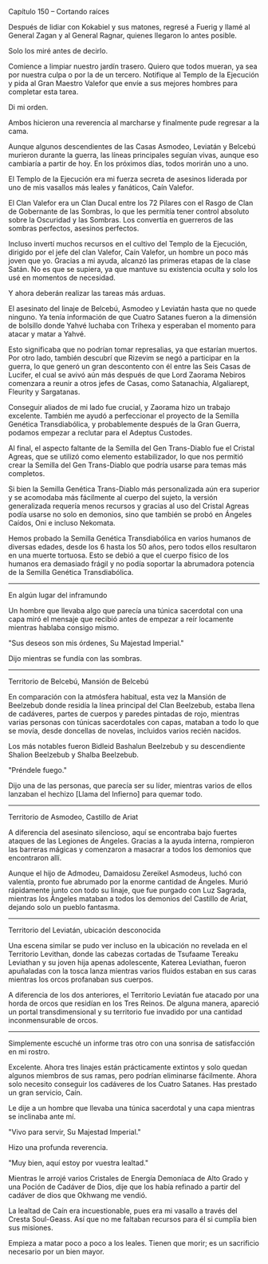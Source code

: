 


Capítulo 150 – Cortando raíces


Después de lidiar con Kokabiel y sus matones, regresé a Fuerig y llamé al General Zagan y al General Ragnar, quienes llegaron lo antes posible.

Solo los miré antes de decirlo.

Comience a limpiar nuestro jardín trasero. Quiero que todos mueran, ya sea por nuestra culpa o por la de un tercero. Notifique al Templo de la Ejecución y pida al Gran Maestro Valefor que envíe a sus mejores hombres para completar esta tarea.

Di mi orden.

Ambos hicieron una reverencia al marcharse y finalmente pude regresar a la cama.

Aunque algunos descendientes de las Casas Asmodeo, Leviatán y Belcebú murieron durante la guerra, las líneas principales seguían vivas, aunque eso cambiaría a partir de hoy. En los próximos días, todos morirán uno a uno.

El Templo de la Ejecución era mi fuerza secreta de asesinos liderada por uno de mis vasallos más leales y fanáticos, Caín Valefor.

El Clan Valefor era un Clan Ducal entre los 72 Pilares con el Rasgo de Clan de Gobernante de las Sombras, lo que les permitía tener control absoluto sobre la Oscuridad y las Sombras. Los convertía en guerreros de las sombras perfectos, asesinos perfectos.

Incluso invertí muchos recursos en el cultivo del Templo de la Ejecución, dirigido por el jefe del clan Valefor, Caín Valefor, un hombre un poco más joven que yo. Gracias a mi ayuda, alcanzó las primeras etapas de la clase Satán. No es que se supiera, ya que mantuve su existencia oculta y solo los usé en momentos de necesidad.

Y ahora deberán realizar las tareas más arduas.

El asesinato del linaje de Belcebú, Asmodeo y Leviatán hasta que no quede ninguno. Ya tenía información de que Cuatro Satanes fueron a la dimensión de bolsillo donde Yahvé luchaba con Trihexa y esperaban el momento para atacar y matar a Yahvé.

Esto significaba que no podrían tomar represalias, ya que estarían muertos. Por otro lado, también descubrí que Rizevim se negó a participar en la guerra, lo que generó un gran descontento con él entre las Seis Casas de Lucifer, el cual se avivó aún más después de que Lord Zaorama Nebiros comenzara a reunir a otros jefes de Casas, como Satanachia, Algaliarept, Fleurity y Sargatanas.

Conseguir aliados de mi lado fue crucial, y Zaorama hizo un trabajo excelente. También me ayudó a perfeccionar el proyecto de la Semilla Genética Transdiabólica, y probablemente después de la Gran Guerra, podamos empezar a reclutar para el Adeptus Custodes.

Al final, el aspecto faltante de la Semilla del Gen Trans-Diablo fue el Cristal Agreas, que se utilizó como elemento estabilizador, lo que nos permitió crear la Semilla del Gen Trans-Diablo que podría usarse para temas más completos.

Si bien la Semilla Genética Trans-Diablo más personalizada aún era superior y se acomodaba más fácilmente al cuerpo del sujeto, la versión generalizada requería menos recursos y gracias al uso del Cristal Agreas podía usarse no solo en demonios, sino que también se probó en Ángeles Caídos, Oni e incluso Nekomata.

Hemos probado la Semilla Genética Transdiabólica en varios humanos de diversas edades, desde los 6 hasta los 50 años, pero todos ellos resultaron en una muerte tortuosa. Esto se debió a que el cuerpo físico de los humanos era demasiado frágil y no podía soportar la abrumadora potencia de la Semilla Genética Transdiabólica.

***

En algún lugar del inframundo

Un hombre que llevaba algo que parecía una túnica sacerdotal con una capa miró el mensaje que recibió antes de empezar a reír locamente mientras hablaba consigo mismo.

"Sus deseos son mis órdenes, Su Majestad Imperial."

Dijo mientras se fundía con las sombras.

***

Territorio de Belcebú, Mansión de Belcebú

En comparación con la atmósfera habitual, esta vez la Mansión de Beelzebub donde residía la línea principal del Clan Beelzebub, estaba llena de cadáveres, partes de cuerpos y paredes pintadas de rojo, mientras varias personas con túnicas sacerdotales con capas, mataban a todo lo que se movía, desde doncellas de novelas, incluidos varios recién nacidos.

Los más notables fueron Bidleid Bashalun Beelzebub y su descendiente Shalion Beelzebub y Shalba Beelzebub.

"Préndele fuego."

Dijo una de las personas, que parecía ser su líder, mientras varios de ellos lanzaban el hechizo [Llama del Infierno] para quemar todo.

***

Territorio de Asmodeo, Castillo de Ariat

A diferencia del asesinato silencioso, aquí se encontraba bajo fuertes ataques de las Legiones de Ángeles. Gracias a la ayuda interna, rompieron las barreras mágicas y comenzaron a masacrar a todos los demonios que encontraron allí.

Aunque el hijo de Admodeu, Damaidosu Zereikel Asmodeus, luchó con valentía, pronto fue abrumado por la enorme cantidad de Ángeles. Murió rápidamente junto con todo su linaje, que fue purgado con Luz Sagrada, mientras los Ángeles mataban a todos los demonios del Castillo de Ariat, dejando solo un pueblo fantasma.

***

Territorio del Leviatán, ubicación desconocida

Una escena similar se pudo ver incluso en la ubicación no revelada en el Territorio Levithan, donde las cabezas cortadas de Tsufaame Tereaku Leviathan y su joven hija apenas adolescente, Katerea Leviathan, fueron apuñaladas con la tosca lanza mientras varios fluidos estaban en sus caras mientras los orcos profanaban sus cuerpos.

A diferencia de los dos anteriores, el Territorio Leviatán fue atacado por una horda de orcos que residían en los Tres Reinos. De alguna manera, apareció un portal transdimensional y su territorio fue invadido por una cantidad inconmensurable de orcos.

***

Simplemente escuché un informe tras otro con una sonrisa de satisfacción en mi rostro.

Excelente. Ahora tres linajes están prácticamente extintos y solo quedan algunos miembros de sus ramas, pero podrían eliminarse fácilmente. Ahora solo necesito conseguir los cadáveres de los Cuatro Satanes. Has prestado un gran servicio, Caín.

Le dije a un hombre que llevaba una túnica sacerdotal y una capa mientras se inclinaba ante mí.

"Vivo para servir, Su Majestad Imperial."

Hizo una profunda reverencia.

"Muy bien, aquí estoy por vuestra lealtad."

Mientras le arrojé varios Cristales de Energía Demoníaca de Alto Grado y una Poción de Cadáver de Dios, dije que los había refinado a partir del cadáver de dios que Okhwang me vendió.

La lealtad de Caín era incuestionable, pues era mi vasallo a través del Cresta Soul-Geass. Así que no me faltaban recursos para él si cumplía bien sus misiones.

Empieza a matar poco a poco a los leales. Tienen que morir; es un sacrificio necesario por un bien mayor.